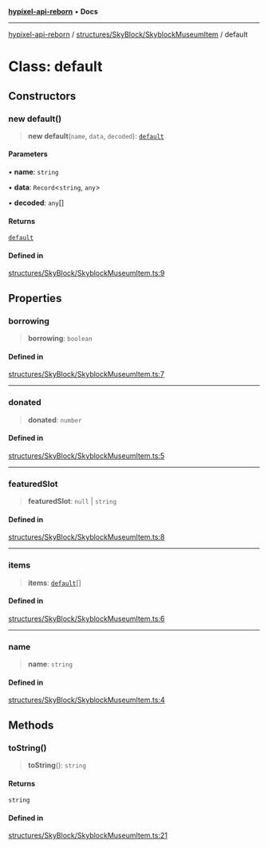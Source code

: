 [**hypixel-api-reborn**](../../../../README.md) • **Docs**

***

[hypixel-api-reborn](../../../../modules.md) / [structures/SkyBlock/SkyblockMuseumItem](../README.md) / default

# Class: default

## Constructors

### new default()

> **new default**(`name`, `data`, `decoded`): [`default`](default.md)

#### Parameters

• **name**: `string`

• **data**: `Record`\<`string`, `any`\>

• **decoded**: `any`[]

#### Returns

[`default`](default.md)

#### Defined in

[structures/SkyBlock/SkyblockMuseumItem.ts:9](https://github.com/Kathund/REBORN-docs-TEST/blob/226e7f6a62bb6bca87ef0828ac84e9098d59f860/src/structures/SkyBlock/SkyblockMuseumItem.ts#L9)

## Properties

### borrowing

> **borrowing**: `boolean`

#### Defined in

[structures/SkyBlock/SkyblockMuseumItem.ts:7](https://github.com/Kathund/REBORN-docs-TEST/blob/226e7f6a62bb6bca87ef0828ac84e9098d59f860/src/structures/SkyBlock/SkyblockMuseumItem.ts#L7)

***

### donated

> **donated**: `number`

#### Defined in

[structures/SkyBlock/SkyblockMuseumItem.ts:5](https://github.com/Kathund/REBORN-docs-TEST/blob/226e7f6a62bb6bca87ef0828ac84e9098d59f860/src/structures/SkyBlock/SkyblockMuseumItem.ts#L5)

***

### featuredSlot

> **featuredSlot**: `null` \| `string`

#### Defined in

[structures/SkyBlock/SkyblockMuseumItem.ts:8](https://github.com/Kathund/REBORN-docs-TEST/blob/226e7f6a62bb6bca87ef0828ac84e9098d59f860/src/structures/SkyBlock/SkyblockMuseumItem.ts#L8)

***

### items

> **items**: [`default`](../../SkyblockInventoryItem/classes/default.md)[]

#### Defined in

[structures/SkyBlock/SkyblockMuseumItem.ts:6](https://github.com/Kathund/REBORN-docs-TEST/blob/226e7f6a62bb6bca87ef0828ac84e9098d59f860/src/structures/SkyBlock/SkyblockMuseumItem.ts#L6)

***

### name

> **name**: `string`

#### Defined in

[structures/SkyBlock/SkyblockMuseumItem.ts:4](https://github.com/Kathund/REBORN-docs-TEST/blob/226e7f6a62bb6bca87ef0828ac84e9098d59f860/src/structures/SkyBlock/SkyblockMuseumItem.ts#L4)

## Methods

### toString()

> **toString**(): `string`

#### Returns

`string`

#### Defined in

[structures/SkyBlock/SkyblockMuseumItem.ts:21](https://github.com/Kathund/REBORN-docs-TEST/blob/226e7f6a62bb6bca87ef0828ac84e9098d59f860/src/structures/SkyBlock/SkyblockMuseumItem.ts#L21)
